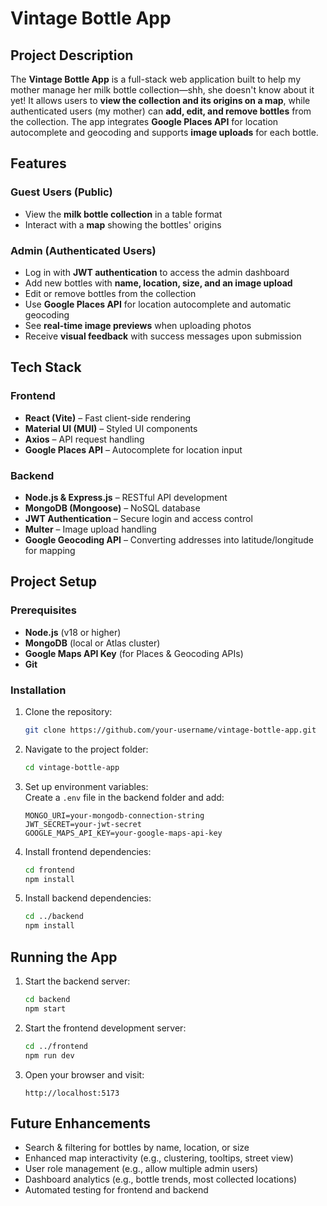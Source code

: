 # Vintage Bottle App

## Project Description
The **Vintage Bottle App** is a full-stack web application built to help my mother manage her milk bottle collection—shh, she doesn't know about it yet! It allows users to **view the collection and its origins on a map**, while authenticated users (my mother) can **add, edit, and remove bottles** from the collection. The app integrates **Google Places API** for location autocomplete and geocoding and supports **image uploads** for each bottle.

## Features

### Guest Users (Public)
- View the **milk bottle collection** in a table format
- Interact with a **map** showing the bottles' origins

### Admin (Authenticated Users)
- Log in with **JWT authentication** to access the admin dashboard
- Add new bottles with **name, location, size, and an image upload**
- Edit or remove bottles from the collection
- Use **Google Places API** for location autocomplete and automatic geocoding
- See **real-time image previews** when uploading photos
- Receive **visual feedback** with success messages upon submission

## Tech Stack

### Frontend
- **React (Vite)** – Fast client-side rendering
- **Material UI (MUI)** – Styled UI components
- **Axios** – API request handling
- **Google Places API** – Autocomplete for location input

### Backend
- **Node.js & Express.js** – RESTful API development
- **MongoDB (Mongoose)** – NoSQL database
- **JWT Authentication** – Secure login and access control
- **Multer** – Image upload handling
- **Google Geocoding API** – Converting addresses into latitude/longitude for mapping

## Project Setup

### Prerequisites
- **Node.js** (v18 or higher)
- **MongoDB** (local or Atlas cluster)
- **Google Maps API Key** (for Places & Geocoding APIs)
- **Git**

### Installation
1. Clone the repository:
   ```bash
   git clone https://github.com/your-username/vintage-bottle-app.git
   ```

2. Navigate to the project folder:
   ```bash
   cd vintage-bottle-app
   ```

3. Set up environment variables:  
   Create a `.env` file in the backend folder and add:
   ```
   MONGO_URI=your-mongodb-connection-string
   JWT_SECRET=your-jwt-secret
   GOOGLE_MAPS_API_KEY=your-google-maps-api-key
   ```

4. Install frontend dependencies:
   ```bash
   cd frontend
   npm install
   ```

5. Install backend dependencies:
   ```bash
   cd ../backend
   npm install
   ```

## Running the App

1. Start the backend server:
   ```bash
   cd backend
   npm start
   ```

2. Start the frontend development server:
   ```bash
   cd ../frontend
   npm run dev
   ```

3. Open your browser and visit:
   ```
   http://localhost:5173
   ```

## Future Enhancements
- Search & filtering for bottles by name, location, or size
- Enhanced map interactivity (e.g., clustering, tooltips, street view)
- User role management (e.g., allow multiple admin users)
- Dashboard analytics (e.g., bottle trends, most collected locations)
- Automated testing for frontend and backend
